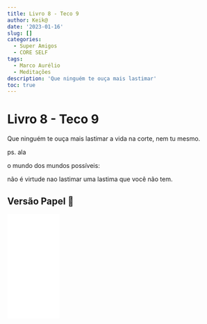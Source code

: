 ```yaml
---
title: Livro 8 - Teco 9
author: Keik@
date: '2023-01-16'
slug: []
categories:
  - Super Amigos
  - CORE SELF
tags:
  - Marco Aurélio
  - Meditações
description: 'Que ninguém te ouça mais lastimar'
toc: true
---
```


# Livro 8 - Teco 9 

Que ninguém te ouça mais lastimar a vida na corte, nem tu mesmo.


ps. ala

o mundo dos mundos possíveis:

não é virtude nao lastimar uma lastima que você não tem.


## Versão Papel :book:
<iframe style="width:120px;height:240px;" marginwidth="0" marginheight="0" scrolling="no" frameborder="0" src="//ws-na.amazon-adsystem.com/widgets/q?ServiceVersion=20070822&OneJS=1&Operation=GetAdHtml&MarketPlace=BR&source=ss&ref=as_ss_li_til&ad_type=product_link&tracking_id=mundodekeika-20&language=pt_BR&marketplace=amazon&region=BR&placement=B092FVY4BB&asins=B092FVY4BB&linkId=37c5ec14221f61f811029aa88b520891&show_border=true&link_opens_in_new_window=true"></iframe>